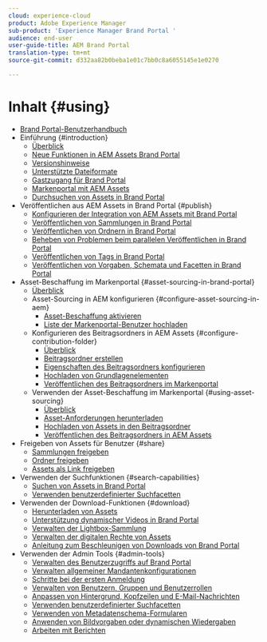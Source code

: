 ```yaml
---
cloud: experience-cloud
product: Adobe Experience Manager
sub-product: 'Experience Manager Brand Portal '
audience: end-user
user-guide-title: AEM Brand Portal
translation-type: tm+mt
source-git-commit: d332aa82b0beba1e01c7bb0c8a6055145e1e0270

---
```



# Inhalt {#using}

+ [Brand Portal-Benutzerhandbuch](using/home.md)
+ Einführung {#introduction}
   + [Überblick](using/brand-portal.md)
   + [Neue Funktionen in AEM Assets Brand Portal](using/whats-new.md)
   + [Versionshinweise](using/brand-portal-release-notes.md)
   + [Unterstützte Dateiformate](using/brand-portal-supported-formats.md)
   + [Gastzugang für Brand Portal](using/guest-access.md)
   + [Markenportal mit AEM Assets](https://helpx.adobe.com/experience-manager/kt/assets/using/brand-portal-article-understand.html)
   + [Durchsuchen von Assets in Brand Portal](using/browse-assets-brand-portal.md)
+ Veröffentlichen aus AEM Assets in Brand Portal {#publish}
   + [Konfigurieren der Integration von AEM Assets mit Brand Portal](https://helpx.adobe.com/experience-manager/6-5/assets/using/brand-portal-configuring-integration.html)
   + [Veröffentlichen von Sammlungen in Brand Portal](https://helpx.adobe.com/experience-manager/6-5/assets/using/brand-portal-publish-collection.html)
   + [Veröffentlichen von Ordnern in Brand Portal](https://helpx.adobe.com/experience-manager/6-5/assets/using/brand-portal-publish-folder.html)
   + [Beheben von Problemen beim parallelen Veröffentlichen in Brand Portal](using/troubleshoot-parallel-publishing.md)
   + [Veröffentlichen von Tags in Brand Portal](using/brand-portal-publish-tags.md)
   + [Veröffentlichen von Vorgaben, Schemata und Facetten in Brand Portal](using/publish-schema-search-facets-presets.md)
+ Asset-Beschaffung im Markenportal {#asset-sourcing-in-brand-portal}
   + [Überblick](using/brand-portal-asset-sourcing.md)
   + Asset-Sourcing in AEM konfigurieren {#configure-asset-sourcing-in-aem}
      + [Asset-Beschaffung aktivieren](using/brand-portal-enable-asset-sourcing.md)
      + [Liste der Markenportal-Benutzer hochladen](using/brand-portal-upload-user-list.md)
   + Konfigurieren des Beitragsordners in AEM Assets {#configure-contribution-folder}
      + [Überblick](using/brand-portal-contribution-folder.md)
      + [Beitragsordner erstellen](using/brand-portal-create-contribution-folder.md)
      + [Eigenschaften des Beitragsordners konfigurieren](using/brand-portal-configure-contribution-folder-properties.md)
      + [Hochladen von Grundlagenelementen](using/brand-portal-upload-baseline-assets.md)
      + [Veröffentlichen des Beitragsordners im Markenportal](using/brand-portal-publish-contribution-folder-to-brand-portal.md)
   + Verwenden der Asset-Beschaffung im Markenportal {#using-asset-sourcing}
      + [Überblick](using/brand-portal-overiew-using-asset-sourcing.md)
      + [Asset-Anforderungen herunterladen](using/brand-portal-download-asset-requirements.md)
      + [Hochladen von Assets in den Beitragsordner](using/brand-portal-upload-assets-to-contribution-folder.md)
      + [Veröffentlichen des Beitragsordners in AEM Assets](using/brand-portal-publish-contribution-folder-to-aem-assets.md)
+ Freigeben von Assets für Benutzer {#share}
   + [Sammlungen freigeben](using/brand-portal-share-collection.md)
   + [Ordner freigeben](using/brand-portal-sharing-folders.md)
   + [Assets als Link freigeben](using/brand-portal-link-share.md)
+ Verwenden der Suchfunktionen {#search-capabilities}
   + [Suchen von Assets in Brand Portal](using/brand-portal-searching.md)
   + [Verwenden benutzerdefinierter Suchfacetten](using/brand-portal-search-facets.md)
+ Verwenden der Download-Funktionen {#download}
   + [Herunterladen von Assets](using/brand-portal-download-users.md)
   + [Unterstützung dynamischer Videos in Brand Portal](using/dynamic-video-brand-portal.md)
   + [Verwalten der Lightbox-Sammlung](using/brand-portal-light-box.md)
   + [Verwalten der digitalen Rechte von Assets](using/manage-digital-rights-of-assets.md)
   + [Anleitung zum Beschleunigen von Downloads von Brand Portal](using/accelerated-download.md)
+ Verwenden der Admin Tools {#admin-tools}
   + [Verwalten des Benutzerzugriffs auf Brand Portal](using/access-configurations-brand-portal.md)
   + [Verwalten allgemeiner Mandantenkonfigurationen](using/brand-portal-general-configuration.md)
   + [Schritte bei der ersten Anmeldung](using/brand-portal-onboarding.md)
   + [Verwalten von Benutzern, Gruppen und Benutzerrollen](using/brand-portal-adding-users.md)
   + [Anpassen von Hintergrund, Kopfzeilen und E-Mail-Nachrichten](using/brand-portal-branding.md)
   + [Verwenden benutzerdefinierter Suchfacetten](using/brand-portal-search-facets.md)
   + [Verwenden von Metadatenschema-Formularen](using/brand-portal-metadata-schemas.md)
   + [Anwenden von Bildvorgaben oder dynamischen Wiedergaben](using/brand-portal-image-presets.md)
   + [Arbeiten mit Berichten](using/brand-portal-reports.md)

